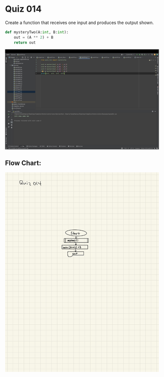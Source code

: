 # Quiz 014
Create a function that receives one input and produces the output shown. 


```.py
def mysteryTwo(A:int, B:int):
    out = (A ** 2) + B
    return out
```


![](quiz014.jpg)


## Flow Chart:

![](014flowchart.jpg)
